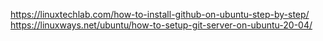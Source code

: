 https://linuxtechlab.com/how-to-install-github-on-ubuntu-step-by-step/
https://linuxways.net/ubuntu/how-to-setup-git-server-on-ubuntu-20-04/
